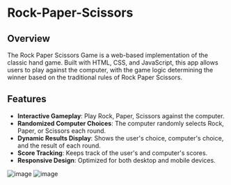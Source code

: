 # Rock-Paper-Scissors


## Overview

The Rock Paper Scissors Game is a web-based implementation of the classic hand game. Built with HTML, CSS, and JavaScript, this app allows users to play against the computer, with the game logic determining the winner based on the traditional rules of Rock Paper Scissors.

## Features

- **Interactive Gameplay**: Play Rock, Paper, Scissors against the computer.
- **Randomized Computer Choices**: The computer randomly selects Rock, Paper, or Scissors each round.
- **Dynamic Results Display**: Shows the user's choice, computer's choice, and the result of each round.
- **Score Tracking**: Keeps track of the user's and computer's scores.
- **Responsive Design**: Optimized for both desktop and mobile devices.

![image](https://github.com/user-attachments/assets/328d6f9f-6787-4247-ade4-a0dd20461966)
![image](https://github.com/user-attachments/assets/1a7088cf-dea4-4144-bfa7-44452e366555)

